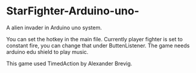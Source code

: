# StarFighter-Arduino-uno-
A alien invader in Arduino uno system.

You can set the hotkey in the main file.
Currently player fighter is set to constant fire, you can change that under ButtenListener.
The game needs arduino edu shield to play music.

This game used TimedAction by Alexander Brevig.
